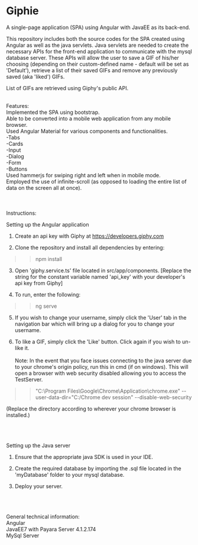 # Giphie
A single-page application (SPA) using Angular with JavaEE as its back-end.

This repository includes both the source codes for the SPA created using Angular as well as the java servlets. Java servlets are needed to create the necessary APIs for the front-end application to communicate with the mysql database server. These APIs will allow the user to save a GIF of his/her choosing (depending on their custom-defined name - default will be set as 'Default'), retrieve a list of their saved GIFs and remove any previously saved (aka 'liked') GIFs.

List of GIFs are retrieved using Giphy's public API.

<br />
Features:<br />
Implemented the SPA using bootstrap.<br />
Able to be converted into a mobile web application from any mobile browser.<br />
Used Angular Material for various components and functionalities.<br />
  -Tabs<br />
  -Cards<br />
  -Input<br />
  -Dialog<br />
  -Form<br />
  -Buttons<br />
Used hammerjs for swiping right and left when in mobile mode.<br />
Employed the use of infinite-scroll (as opposed to loading the entire list of data on the screen all at once).<br />


<br />
<br />
<br />
Instructions:<br />


Setting up the Angular application

1. Create an api key with Giphy at https://developers.giphy.com

2. Clone the repository and install all dependencies by entering:

>>npm install

3. Open 'giphy.service.ts' file located in src/app/components. [Replace the string for the constant variable named 'api_key' with your developer's api key from Giphy]

4. To run, enter the following:

>>ng serve

5. If you wish to change your username, simply click the 'User' tab in the navigation bar which will bring up a dialog for you to change your username.

6. To like a GIF, simply click the 'Like' button. Click again if you wish to un-like it.
<br /><br />
Note: In the event that you face issues connecting to the java server due to your chrome's origin policy, run this in cmd (if on windows). This will open a browser with web security disabled allowing you to access the TestServer.
>>"C:\Program Files\Google\Chrome\Application\chrome.exe" --user-data-dir="C:/Chrome dev session" --disable-web-security<br />

(Replace the directory according to wherever your chrome browser is installed.)<br />


<br /><br /><br />
Setting up the Java server

1. Ensure that the appropriate java SDK is used in your IDE.

2. Create the required database by importing the .sql file located in the 'myDatabase' folder to your mysql database.

3. Deploy your server.


<br /><br /><br />
General technical information:<br />
Angular <br />
JavaEE7 with Payara Server 4.1.2.174 <br />
MySql Server <br />
